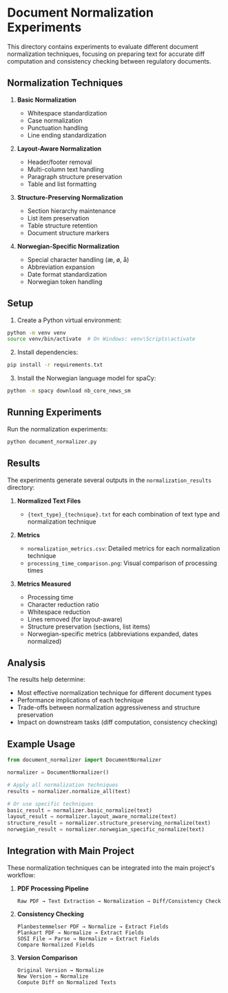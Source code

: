 # Document Normalization Experiments

This directory contains experiments to evaluate different document normalization techniques, focusing on preparing text for accurate diff computation and consistency checking between regulatory documents.

## Normalization Techniques

1. **Basic Normalization**
   - Whitespace standardization
   - Case normalization
   - Punctuation handling
   - Line ending standardization

2. **Layout-Aware Normalization**
   - Header/footer removal
   - Multi-column text handling
   - Paragraph structure preservation
   - Table and list formatting

3. **Structure-Preserving Normalization**
   - Section hierarchy maintenance
   - List item preservation
   - Table structure retention
   - Document structure markers

4. **Norwegian-Specific Normalization**
   - Special character handling (æ, ø, å)
   - Abbreviation expansion
   - Date format standardization
   - Norwegian token handling

## Setup

1. Create a Python virtual environment:
```bash
python -m venv venv
source venv/bin/activate  # On Windows: venv\Scripts\activate
```

2. Install dependencies:
```bash
pip install -r requirements.txt
```

3. Install the Norwegian language model for spaCy:
```bash
python -m spacy download nb_core_news_sm
```

## Running Experiments

Run the normalization experiments:
```bash
python document_normalizer.py
```

## Results

The experiments generate several outputs in the `normalization_results` directory:

1. **Normalized Text Files**
   - `{text_type}_{technique}.txt` for each combination of text type and normalization technique

2. **Metrics**
   - `normalization_metrics.csv`: Detailed metrics for each normalization technique
   - `processing_time_comparison.png`: Visual comparison of processing times

3. **Metrics Measured**
   - Processing time
   - Character reduction ratio
   - Whitespace reduction
   - Lines removed (for layout-aware)
   - Structure preservation (sections, list items)
   - Norwegian-specific metrics (abbreviations expanded, dates normalized)

## Analysis

The results help determine:
- Most effective normalization technique for different document types
- Performance implications of each technique
- Trade-offs between normalization aggressiveness and structure preservation
- Impact on downstream tasks (diff computation, consistency checking)

## Example Usage

```python
from document_normalizer import DocumentNormalizer

normalizer = DocumentNormalizer()

# Apply all normalization techniques
results = normalizer.normalize_all(text)

# Or use specific techniques
basic_result = normalizer.basic_normalize(text)
layout_result = normalizer.layout_aware_normalize(text)
structure_result = normalizer.structure_preserving_normalize(text)
norwegian_result = normalizer.norwegian_specific_normalize(text)
```

## Integration with Main Project

These normalization techniques can be integrated into the main project's workflow:

1. **PDF Processing Pipeline**
   ```
   Raw PDF → Text Extraction → Normalization → Diff/Consistency Check
   ```

2. **Consistency Checking**
   ```
   Planbestemmelser PDF → Normalize → Extract Fields
   Plankart PDF → Normalize → Extract Fields
   SOSI File → Parse → Normalize → Extract Fields
   Compare Normalized Fields
   ```

3. **Version Comparison**
   ```
   Original Version → Normalize
   New Version → Normalize
   Compute Diff on Normalized Texts
   ``` 